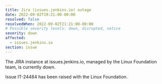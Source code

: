 ```yaml
---
title: Jira (issues.jenkins.io) outage
date: 2022-09-02T19:21:00-00:00
resolved: false
resolvedWhen: 2022-09-02T21:21:00-00:00
# Possible severity levels: down, disrupted, notice
severity: down
affected:
  - issues.jenkins.io
section: issue
---
```

The JIRA instance at issues.jenkins.io, managed by the Linux Foundation team, is currently down.

Issue IT-24484 has been raised with the Linux Foundation.
